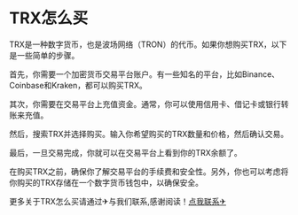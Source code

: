 # TRX怎么买

TRX是一种数字货币，也是波场网络（TRON）的代币。如果你想购买TRX，以下是一些简单的步骤。

首先，你需要一个加密货币交易平台账户。有一些知名的平台，比如Binance、Coinbase和Kraken，都可以购买TRX。

其次，你需要在交易平台上充值资金。通常，你可以使用信用卡、借记卡或银行转账来充值。

然后，搜索TRX并选择购买。输入你希望购买的TRX数量和价格，然后确认交易。

最后，一旦交易完成，你就可以在交易平台上看到你的TRX余额了。

在购买TRX之前，确保你了解交易平台的手续费和安全性。另外，你也可以考虑将你购买的TRX存储在一个数字货币钱包中，以确保安全。

更多关于TRX怎么买请通过✈与我们联系,感谢阅读！[点我联系✈](https://docs.k02.cc)